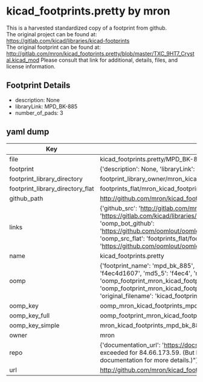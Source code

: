 # kicad_footprints.pretty by mron  
This is a harvested standardized copy of a footprint from github.  
The original project can be found at:  
https://gitlab.com/kicad/libraries/kicad-footprints  
The original footprint can be found at:
http://gitlab.com/mron/kicad_footprints.pretty/blob/master/TXC_9HT7_Crystal.kicad_mod
Please consult that link for additional, details, files, and license information.  
## Footprint Details
* description: None  
* libraryLink: MPD_BK-885  
* number_of_pads: 3  
## yaml dump  
| Key | Value |  
| --- | --- |  
| file | kicad_footprints.pretty/MPD_BK-885.kicad_mod |  
| footprint | {'description': None, 'libraryLink': 'MPD_BK-885', 'number_of_pads': 3} |  
| footprint_library_directory | footprint_library_owner/mron_kicad_footprints.pretty |  
| footprint_library_directory_flat | footprints_flat/mron_kicad_footprints_mpd_bk_885/working |  
| github_path | http://github.com/mron/kicad_footprints.pretty/blob/master/MPD_BK-885.kicad_mod |  
| links | {'github_src': 'http://gitlab.com/mron/kicad_footprints.pretty/blob/master/TXC_9HT7_Crystal.kicad_mod', 'github_src_repo': 'https://gitlab.com/kicad/libraries/kicad-footprints', 'oomp_bot': 'footprints/mron_kicad_footprints_mpd_bk_885/working', 'oomp_bot_github': 'https://github.com/oomlout/oomlout_oomp_footprint_bot/tree/main/footprints/mron_kicad_footprints_mpd_bk_885/working', 'oomp_src_flat': 'footprints_flat/footprints_flat/mron_kicad_footprints_mpd_bk_885/working', 'oomp_src_flat_github': 'https://github.com/oomlout/oomlout_oomp_footprint_src/tree/main/footprints_flat/mron_kicad_footprints_mpd_bk_885/working'} |  
| name | kicad_footprints.pretty |  
| oomp | {'footprint_name': 'mpd_bk_885', 'library_name': 'kicad_footprints', 'md5': 'f4ec4d1607696d03fe7a2bde4670c687', 'md5_10': 'f4ec4d1607', 'md5_5': 'f4ec4', 'md5_6': 'f4ec4d', 'oomp_key': 'oomp_mron_kicad_footprints_mpd_bk_885', 'oomp_key_extra': 'oomp_footprint_mron_kicad_footprints_mpd_bk_885', 'oomp_key_full': 'oomp_footprint_mron_kicad_footprints_mpd_bk_885_f4ec4d', 'oomp_key_simple': 'mron_kicad_footprints_mpd_bk_885', 'original_filename': 'kicad_footprints.pretty/MPD_BK-885.kicad_mod', 'owner_name': 'mron'} |  
| oomp_key | oomp_mron_kicad_footprints_mpd_bk_885 |  
| oomp_key_full | oomp_footprint_mron_kicad_footprints_mpd_bk_885 |  
| oomp_key_simple | mron_kicad_footprints_mpd_bk_885 |  
| owner | mron |  
| repo | {'documentation_url': 'https://docs.github.com/rest/overview/resources-in-the-rest-api#rate-limiting', 'message': "API rate limit exceeded for 84.66.173.59. (But here's the good news: Authenticated requests get a higher rate limit. Check out the documentation for more details.)"} |  
| url | http://github.com/mron/kicad_footprints.pretty |  

